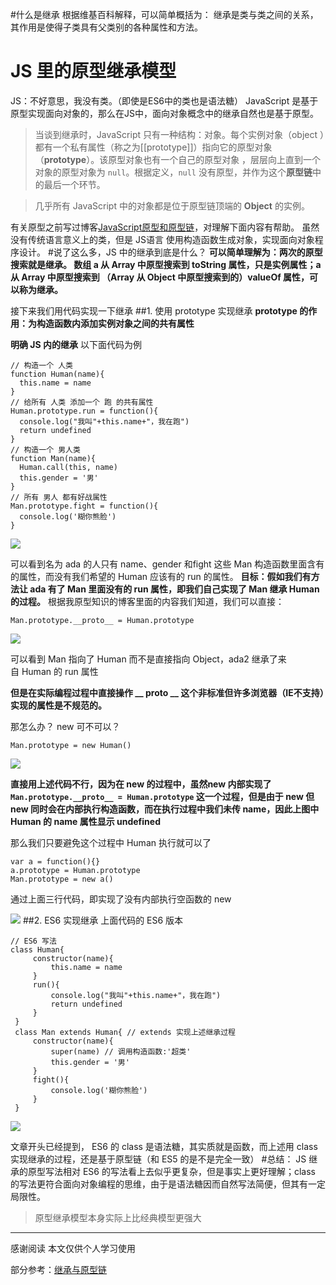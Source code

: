 #什么是继承
根据维基百科解释，可以简单概括为：
继承是类与类之间的关系，其作用是使得子类具有父类别的各种属性和方法。
# JS 里的原型继承模型
JS：不好意思，我没有类。（即使是ES6中的类也是语法糖）
JavaScript 是基于原型实现面向对象的，那么在JS中，面向对象概念中的继承自然也是基于原型。
>当谈到继承时，JavaScript 只有一种结构：对象。每个实例对象（object ）都有一个私有属性（称之为[[prototype]]）指向它的原型对象（**prototype**）。该原型对象也有一个自己的原型对象 ，层层向上直到一个对象的原型对象为 `null`。根据定义，`null` 没有原型，并作为这个**原型链**中的最后一个环节。

>几乎所有 JavaScript 中的对象都是位于原型链顶端的 **Object** 的实例。

有关原型之前写过博客[JavaScript原型和原型链](https://www.jianshu.com/p/93441c4e8f48)，对理解下面内容有帮助。
虽然没有传统语言意义上的类，但是 JS语言 使用构造函数生成对象，实现面向对象程序设计。
#说了这么多，JS 中的继承到底是什么？
**可以简单理解为：两次的原型搜索就是继承。
数组 a 从 Array 中原型搜索到 toString 属性，只是实例属性；a 从 Array 中原型搜索到 （Array 从 Object 中原型搜索到的）valueOf 属性，可以称为继承。**

接下来我们用代码实现一下继承
##1. 使用 prototype 实现继承
**prototype 的作用：为构造函数内添加实例对象之间的共有属性**

**明确 JS 内的继承**
以下面代码为例
```
// 构造一个 人类
function Human(name){
  this.name = name
}
// 给所有 人类 添加一个 跑 的共有属性
Human.prototype.run = function(){
  console.log("我叫"+this.name+"，我在跑")
  return undefined
}
// 构造一个 男人类
function Man(name){
  Human.call(this, name)
  this.gender = '男'
}
// 所有 男人 都有好战属性
Man.prototype.fight = function(){
  console.log('糊你熊脸')
}
```

![](https://upload-images.jianshu.io/upload_images/7094266-c56b1f3dafb9ff8a.png?imageMogr2/auto-orient/strip%7CimageView2/2/w/1240)

可以看到名为 ada 的人只有 name、gender 和fight 这些 Man 构造函数里面含有的属性，而没有我们希望的 Human 应该有的 run 的属性。
**目标：假如我们有方法让 ada 有了 Man 里面没有的 run 属性，即我们自己实现了 Man 继承 Human 的过程。**
根据我原型知识的博客里面的内容我们知道，我们可以直接：
```
Man.prototype.__proto__ = Human.prototype
```
![](https://upload-images.jianshu.io/upload_images/7094266-3707e4361a656afb.png?imageMogr2/auto-orient/strip%7CimageView2/2/w/1240)

可以看到 Man 指向了 Human 而不是直接指向 Object，ada2 继承了来自 Human 的 run 属性

**但是在实际编程过程中直接操作 __ proto __ 这个非标准但许多浏览器（IE不支持）实现的属性是不规范的。**

那怎么办？
new 可不可以？
```
Man.prototype = new Human()
```

![](https://upload-images.jianshu.io/upload_images/7094266-4f15ba95a00b7a81.png?imageMogr2/auto-orient/strip%7CimageView2/2/w/1240)

**直接用上述代码不行，因为在 new 的过程中，虽然new 内部实现了 `Man.prototype.__proto__ = Human.prototype` 这一个过程，但是由于 new 但 new 同时会在内部执行构造函数，而在执行过程中我们未传 name，因此上图中 Human 的 name 属性显示 undefined**

那么我们只要避免这个过程中 Human 执行就可以了
```
var a = function(){}
a.prototype = Human.prototype
Man.prototype = new a() 
```
通过上面三行代码，即实现了没有内部执行空函数的 new

![](https://upload-images.jianshu.io/upload_images/7094266-c3c89ccc7f8d8aaf.png?imageMogr2/auto-orient/strip%7CimageView2/2/w/1240)
##2. ES6 实现继承
上面代码的 ES6 版本
```
// ES6 写法
class Human{
     constructor(name){
         this.name = name
     }
     run(){
         console.log("我叫"+this.name+"，我在跑")
         return undefined
     }
 }
 class Man extends Human{ // extends 实现上述继承过程
     constructor(name){
         super(name) // 调用构造函数:'超类'
         this.gender = '男'
     }
     fight(){
         console.log('糊你熊脸')
     }
 }
```
![](https://upload-images.jianshu.io/upload_images/7094266-f81f6522e88774a9.png?imageMogr2/auto-orient/strip%7CimageView2/2/w/1240)

文章开头已经提到， ES6 的 class 是语法糖，其实质就是函数，而上述用 class 实现继承的过程，还是基于原型链（和 ES5 的是不是完全一致）
#总结：
JS 继承的原型写法相对 ES6 的写法看上去似乎更复杂，但是事实上更好理解；class 的写法更符合面向对象编程的思维，由于是语法糖因而自然写法简便，但其有一定局限性。
>原型继承模型本身实际上比经典模型更强大

---
感谢阅读
本文仅供个人学习使用

部分参考：[继承与原型链](https://developer.mozilla.org/zh-CN/docs/Web/JavaScript/Inheritance_and_the_prototype_chain)
